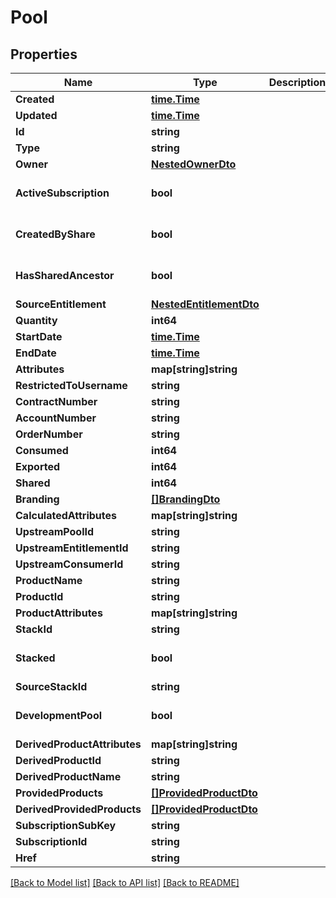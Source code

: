 # Pool

## Properties
Name | Type | Description | Notes
------------ | ------------- | ------------- | -------------
**Created** | [**time.Time**](time.Time.md) |  | [optional] 
**Updated** | [**time.Time**](time.Time.md) |  | [optional] 
**Id** | **string** |  | [optional] 
**Type** | **string** |  | [optional] 
**Owner** | [**NestedOwnerDto**](NestedOwnerDTO.md) |  | [optional] 
**ActiveSubscription** | **bool** |  | [optional] [default to false]
**CreatedByShare** | **bool** |  | [optional] [default to false]
**HasSharedAncestor** | **bool** |  | [optional] [default to false]
**SourceEntitlement** | [**NestedEntitlementDto**](NestedEntitlementDTO.md) |  | [optional] 
**Quantity** | **int64** |  | [optional] 
**StartDate** | [**time.Time**](time.Time.md) |  | [optional] 
**EndDate** | [**time.Time**](time.Time.md) |  | [optional] 
**Attributes** | **map[string]string** |  | [optional] 
**RestrictedToUsername** | **string** |  | [optional] 
**ContractNumber** | **string** |  | [optional] 
**AccountNumber** | **string** |  | [optional] 
**OrderNumber** | **string** |  | [optional] 
**Consumed** | **int64** |  | [optional] 
**Exported** | **int64** |  | [optional] 
**Shared** | **int64** |  | [optional] 
**Branding** | [**[]BrandingDto**](BrandingDTO.md) |  | [optional] 
**CalculatedAttributes** | **map[string]string** |  | [optional] 
**UpstreamPoolId** | **string** |  | [optional] 
**UpstreamEntitlementId** | **string** |  | [optional] 
**UpstreamConsumerId** | **string** |  | [optional] 
**ProductName** | **string** |  | [optional] 
**ProductId** | **string** |  | [optional] 
**ProductAttributes** | **map[string]string** |  | [optional] 
**StackId** | **string** |  | [optional] 
**Stacked** | **bool** |  | [optional] [default to false]
**SourceStackId** | **string** |  | [optional] 
**DevelopmentPool** | **bool** |  | [optional] [default to false]
**DerivedProductAttributes** | **map[string]string** |  | [optional] 
**DerivedProductId** | **string** |  | [optional] 
**DerivedProductName** | **string** |  | [optional] 
**ProvidedProducts** | [**[]ProvidedProductDto**](ProvidedProductDTO.md) |  | [optional] 
**DerivedProvidedProducts** | [**[]ProvidedProductDto**](ProvidedProductDTO.md) |  | [optional] 
**SubscriptionSubKey** | **string** |  | [optional] 
**SubscriptionId** | **string** |  | [optional] 
**Href** | **string** |  | [optional] 

[[Back to Model list]](../README.md#documentation-for-models) [[Back to API list]](../README.md#documentation-for-api-endpoints) [[Back to README]](../README.md)


